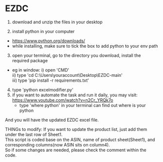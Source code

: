# EZDC
1) download and unzip the files in your desktop

2) install python in your computer
  - https://www.python.org/downloads/
  - while installing, make sure to tick the box to add python to your env path
3) open your terminal, go to the directory you download, install the required package
  - eg in window: 
        i) open 'CMD'\
        ii) type 'cd C:\Users\youraccount\Desktop\EZDC-main'\
        iii) type 'pip install -r requirements.txt'
        
4) type 'python excelmodifier.py'
5) if you want to automate the task and run it daily, you may visit: https://www.youtube.com/watch?v=n2Cr_YRQk7o
   - type 'where python' in your terminal can find out where is your python

And you will have the updated EZDC excel file.

THINGs to modify:
If you want to update the product list, just add them under the last row of Sheet1.\
This script is coded base on the ASIN, name of product sheet(Sheet1), and corresponding columns(now ASIN sits on column4).\
So if some changes are needed, please check the comment within the code.
